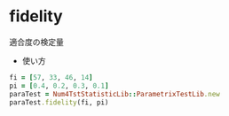 fidelity
========
適合度の検定量

* 使い方

```ruby
fi = [57, 33, 46, 14]
pi = [0.4, 0.2, 0.3, 0.1]
paraTest = Num4TstStatisticLib::ParametrixTestLib.new
paraTest.fidelity(fi, pi)
```

